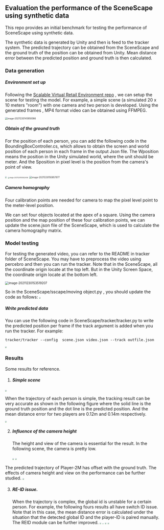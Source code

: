 ## Evaluation the performance of the SceneScape using synthetic data

This repo provides an initial benchmark for testing the performance of SceneScape using synthetic data. 

The synthetic data is generated by Unity and then is feed to the tracker system. The predicted trajectory can be obtained from the SceneScape and the ground truth of the position can be obtained from Unity. Mean distance error between the predicted position and ground truth is then calculated. 

### Data generation 

##### Environment set up

Following the [Scalable Virtual Retail Environment repo](https://gitlab.devtools.intel.com/adamcart/virtual-retail-environment) , we can setup the scene for testing the model. For example, a simple scene (a simulated 20 x 10 meters "room")  with one camera and two person is developed.  Using the generated frames , MP4 format video can be obtained using FFMPEG.

<img src="https://github.com/chelseachen-intel/Evaluation-for-SceneScape/blob/main/images/image-20211230145950066.png" alt="image-20211230145950066" style="zoom:50%;">

##### Obtain of the ground truth 

For the position of each person, you can add the following code in the BoundingBoxController.cs, which allows to obtain the screen and world position of each person in each frame in the output Json file. The Wposition means the position in the Unity simulated world, where the unit should be meter.  And the Sposition in pixel level is the position from the camera's point of view.

<img src="https://github.com/chelseachen-intel/Evaluation-for-SceneScape/blob/main/images/image-20211230150816452.png" style="zoom:33%;" />

<img src="https://github.com/chelseachen-intel/Evaluation-for-SceneScape/blob/main/images/image-20211230150922436.png" alt="image-20211230150922436" style="zoom:33%;" />

<img src="https://github.com/chelseachen-intel/Evaluation-for-SceneScape/blob/main/images/image-20211230150857877.png" alt="image-20211230150857877" style="zoom:50%;" />

##### Camera homography 

Four calibration points are needed for camera to map the pixel level point to the meter-level position.

We can set four objects located at the apex of a square.  Using the camera position and the map position of these four calibration points, we can update the scene.json file of the SceneScape, which is used to calculate the camera homography matrix.

### Model testing

For testing the generated video, you can refer to the README in tracker folder of SceneScape. You may have to preprocess the video using percebro and then you can run the tracker. Note that in the SceneScape, all the coordinate origin locate at the top left. But in the Unity Screen Space, the  coordinate origin locate at the bottom left. 

<img src="https://github.com/chelseachen-intel/Evaluation-for-SceneScape/blob/main/images/image-20211230153519207.png" alt="image-20211230153519207" style="zoom:70%;" />

So in the SceneScape/sscape/moving object.py , you should update the code as follows:
<img src="https://github.com/chelseachen-intel/Evaluation-for-SceneScape/blob/main/images/MicrosoftTeams-image (1).png" style="zoom:33%;" />


##### Write predicted data

You can use the following code in SceneScape/tracker/tracker.py to write the predicted position per frame if the track argument is added when you run the tracker. For example:

`tracker/tracker --config  scene.json video.json --track outfile.json`

<img src="https://github.com/chelseachen-intel/Evaluation-for-SceneScape/blob/main/images/MicrosoftTeams-image (2).png" style="zoom:33%;" />

### Results

Some results for reference.

1. ##### Simple scene

   

<img src="https://github.com/chelseachen-intel/Evaluation-for-SceneScape/blob/main/images/L3FrontCam_1.jpg" style="zoom:33%;" />

   When the trajectory of each person is simple, the tracking result can be very accurate as shown in the following figure where the solid line is the ground truth position and the dot line is the predicted position. And the mean distance error for two players are 0.12m and 0.14m respectively.

 
   <img src="https://github.com/chelseachen-intel/Evaluation-for-SceneScape/blob/main/images/F1230_1.png" style="zoom:33%;" />

2. ##### Influence of the camera height

      The height and view of the camera is essential for the result. In the following scene, the camera is pretty low.

   <img src="https://github.com/chelseachen-intel/Evaluation-for-SceneScape/blob/main/images/scene.png" style="zoom:33%;" />
   <img src="https://github.com/chelseachen-intel/Evaluation-for-SceneScape/blob/main/images/L3FrontCam_3.jpg" style="zoom:33%;" />

The predicted trajectory of Player-2M has offset with the ground truth. The effects of camera height and view on the performance can be further studied.
   <img src="https://github.com/chelseachen-intel/Evaluation-for-SceneScape/blob/main/images/F1230_2.png" style="zoom:33%;" />

3. ##### RE-ID issue.

   When the trajectory is complex, the global id is unstable for a certain person. For example, the following fours results all have switch ID issue. Note that in this case, the mean distance error is calculated under the situation that the detected global ID and the player-ID is paired manually. The REID module can be further improved.
   <img src="https://github.com/chelseachen-intel/Evaluation-for-SceneScape/blob/main/images/F1229_3.png" style="zoom:33%;" />
   <img src="https://github.com/chelseachen-intel/Evaluation-for-SceneScape/blob/main/images/F1229_4.png" style="zoom:20%;" />
   <img src="https://github.com/chelseachen-intel/Evaluation-for-SceneScape/blob/main/images/F1230_3.png" style="zoom:33%;" />
   <img src="https://github.com/chelseachen-intel/Evaluation-for-SceneScape/blob/main/images/F1230_4.png" style="zoom:33%;" />
